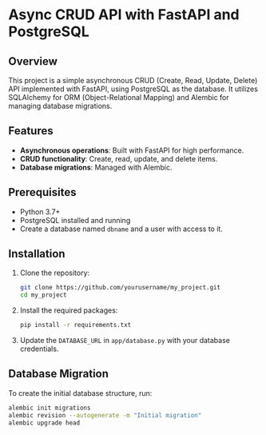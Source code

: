 # Async CRUD API with FastAPI and PostgreSQL

## Overview

This project is a simple asynchronous CRUD (Create, Read, Update, Delete) API implemented with FastAPI, using PostgreSQL as the database. It utilizes SQLAlchemy for ORM (Object-Relational Mapping) and Alembic for managing database migrations.

## Features

- **Asynchronous operations**: Built with FastAPI for high performance.
- **CRUD functionality**: Create, read, update, and delete items.
- **Database migrations**: Managed with Alembic.

## Prerequisites

- Python 3.7+
- PostgreSQL installed and running
- Create a database named `dbname` and a user with access to it.

## Installation

1. Clone the repository:

    ```bash
    git clone https://github.com/yourusername/my_project.git
    cd my_project
    ```

2. Install the required packages:

    ```bash
    pip install -r requirements.txt
    ```

3. Update the `DATABASE_URL` in `app/database.py` with your database credentials.

## Database Migration

To create the initial database structure, run:

```bash
alembic init migrations
alembic revision --autogenerate -m "Initial migration"
alembic upgrade head
